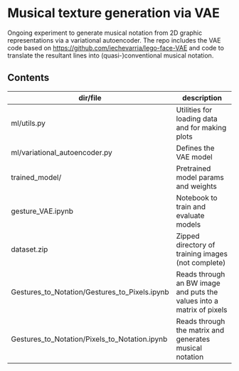 # Musical texture generation via VAE

Ongoing experiment to generate musical notation from 2D graphic representations via a variational autoencoder. The repo includes the VAE code based on https://github.com/iechevarria/lego-face-VAE and code to translate the resultant lines into (quasi-)conventional musical notation.

## Contents

| dir/file  | description |
| ------------- | ------------- |
| ml/utils.py	  | Utilities for loading data and for making plots |
| ml/variational_autoencoder.py	  | Defines the VAE model |
| trained_model/ | Pretrained model params and weights |
| gesture_VAE.ipynb	| Notebook to train and evaluate models |
| dataset.zip	| Zipped directory of training images (not complete) |
| Gestures_to_Notation/Gestures_to_Pixels.ipynb	| Reads through an BW image and puts the values into a matrix of pixels |
| Gestures_to_Notation/Pixels_to_Notation.ipynb	| Reads through the matrix and generates musical notation |
